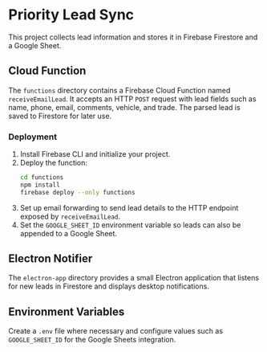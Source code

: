 # Priority Lead Sync

This project collects lead information and stores it in Firebase Firestore and a Google Sheet.

## Cloud Function

The `functions` directory contains a Firebase Cloud Function named `receiveEmailLead`. It accepts an HTTP `POST` request with lead fields such as name, phone, email, comments, vehicle, and trade. The parsed lead is saved to Firestore for later use.

### Deployment

1. Install Firebase CLI and initialize your project.
2. Deploy the function:
   ```bash
   cd functions
   npm install
   firebase deploy --only functions
   ```
3. Set up email forwarding to send lead details to the HTTP endpoint exposed by `receiveEmailLead`.
4. Set the `GOOGLE_SHEET_ID` environment variable so leads can also be appended to a Google Sheet.

## Electron Notifier

The `electron-app` directory provides a small Electron application that listens for new leads in Firestore and displays desktop notifications.

## Environment Variables

Create a `.env` file where necessary and configure values such as `GOOGLE_SHEET_ID` for the Google Sheets integration.

